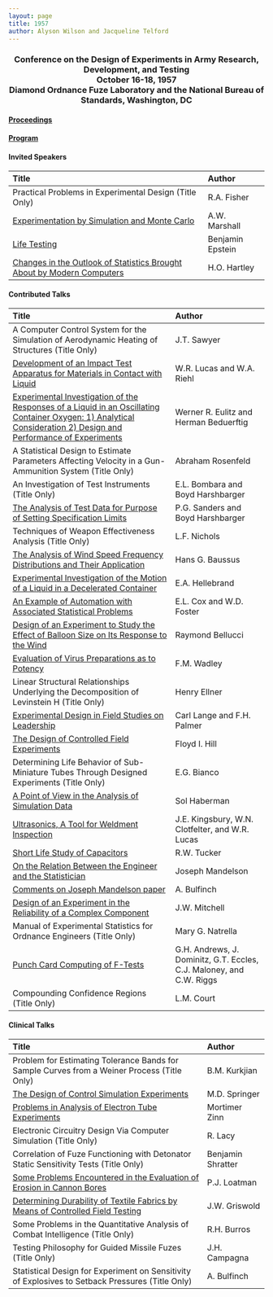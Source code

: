 ```yaml
---
layout: page
title: 1957
author: Alyson Wilson and Jacqueline Telford
---
```

<div align="center"><h3>Conference on the Design of Experiments in Army Research, Development, and Testing<br>
October 16-18, 1957<br>
Diamond Ordnance Fuze Laboratory and the National Bureau of Standards, Washington, DC</h3></div>


#### [Proceedings](https://alysongwilson.github.io/ACAS/DOE1/DOE03.pdf#page=2)

#### [Program](https://alysongwilson.github.io/ACAS/DOE1/DOE03.pdf#page=10)


#### Invited Speakers

| Title | Author |
| :--- | :--- |
| Practical Problems in Experimental Design (Title Only) | R.A. Fisher |
| [Experimentation by Simulation and Monte Carlo](https://alysongwilson.github.io/ACAS/DOE1/DOE03.pdf#page=16) | A.W. Marshall |
| [Life Testing](https://alysongwilson.github.io/ACAS/DOE1/DOE03.pdf#page=245) | Benjamin Epstein |
| [Changes in the Outlook of Statistics Brought About by Modern Computers](https://alysongwilson.github.io/ACAS/DOE1/DOE03.pdf#page=255) | H.O. Hartley |

#### Contributed Talks

| Title | Author |
| :--- | :--- |
| A Computer Control System for the Simulation of Aerodynamic Heating of Structures (Title Only) | J.T. Sawyer |
| [Development of an Impact Test Apparatus for Materials in Contact with Liquid](https://alysongwilson.github.io/ACAS/DOE1/DOE03.pdf#page=24) | W.R. Lucas and W.A. Riehl |
| [Experimental Investigation of the Responses of a Liquid in an Oscillating Container Oxygen: 1) Analytical Consideration 2) Design and Performance of Experiments](https://alysongwilson.github.io/ACAS/DOE1/DOE03.pdf#page=44) | Werner R. Eulitz and Herman Beduerftig |
| A Statistical Design to Estimate Parameters Affecting Velocity in a Gun-Ammunition System (Title Only) | Abraham Rosenfeld |
| An Investigation of Test Instruments (Title Only) | E.L. Bombara and Boyd Harshbarger |
| [The Analysis of Test Data for Purpose of Setting Specification Limits](https://alysongwilson.github.io/ACAS/DOE1/DOE03.pdf#page=80) | P.G. Sanders and Boyd Harshbarger |
| Techniques of Weapon Effectiveness Analysis (Title Only) | L.F. Nichols |
| [The Analysis of Wind Speed Frequency Distributions and Their Application](https://alysongwilson.github.io/ACAS/DOE1/DOE03.pdf#page=86) | Hans G. Baussus |
| [Experimental Investigation of the Motion of a Liquid in a Decelerated Container](https://alysongwilson.github.io/ACAS/DOE1/DOE03.pdf#page=93) | E.A. Hellebrand |
| [An Example of Automation with Associated Statistical Problems](https://alysongwilson.github.io/ACAS/DOE1/DOE03.pdf#page=108) | E.L. Cox and W.D. Foster |
| [Design of an Experiment to Study the Effect of Balloon Size on Its Response to the Wind](https://alysongwilson.github.io/ACAS/DOE1/DOE03.pdf#page=111) | Raymond Bellucci |
| [Evaluation of Virus Preparations as to Potency](https://alysongwilson.github.io/ACAS/DOE1/DOE03.pdf#page=121) | F.M. Wadley |
| Linear Structural Relationships Underlying the Decomposition of Levinstein H (Title Only) | Henry Ellner |
| [Experimental Design in Field Studies on Leadership](https://alysongwilson.github.io/ACAS/DOE1/DOE03.pdf#page=126) | Carl Lange and F.H. Palmer |
| [The Design of Controlled Field Experiments](https://alysongwilson.github.io/ACAS/DOE1/DOE03.pdf#page=132) | Floyd I. Hill |
| Determining Life Behavior of Sub-Miniature Tubes Through Designed Experiments (Title Only) | E.G. Bianco |
| [A Point of View in the Analysis of Simulation Data](https://alysongwilson.github.io/ACAS/DOE1/DOE03.pdf#page=143) | Sol Haberman |
| [Ultrasonics, A Tool for Weldment Inspection](https://alysongwilson.github.io/ACAS/DOE1/DOE03.pdf#page=165) | J.E. Kingsbury, W.N. Clotfelter, and W.R. Lucas |
| [Short Life Study of Capacitors](https://alysongwilson.github.io/ACAS/DOE1/DOE03.pdf#page=176) | R.W. Tucker |
| [On the Relation Between the Engineer and the Statistician](https://alysongwilson.github.io/ACAS/DOE1/DOE03.pdf#page=228) | Joseph Mandelson |
| [Comments on Joseph Mandelson paper](https://alysongwilson.github.io/ACAS/DOE1/DOE03.pdf#page=235) | A. Bulfinch |
| [Design of an Experiment in the Reliability of a Complex Component](https://alysongwilson.github.io/ACAS/DOE1/DOE03.pdf#page=236) | J.W. Mitchell |
| Manual of Experimental Statistics for Ordnance Engineers (Title Only) | Mary G. Natrella |
| [Punch Card Computing of F-Tests](https://alysongwilson.github.io/ACAS/DOE1/DOE03.pdf#page=241) | G.H. Andrews, J. Dominitz, G.T. Eccles, C.J. Maloney, and C.W. Riggs |
| Compounding Confidence Regions (Title Only) | L.M. Court |

#### Clinical Talks

| Title | Author |
| :--- | :--- |
| Problem for Estimating Tolerance Bands for Sample Curves from a Weiner Process (Title Only) | B.M. Kurkjian |
| [The Design of Control Simulation Experiments](https://alysongwilson.github.io/ACAS/DOE1/DOE03.pdf#page=194) | M.D. Springer |
| [Problems in Analysis of Electron Tube Experiments](https://alysongwilson.github.io/ACAS/DOE1/DOE03.pdf#page=206) | Mortimer Zinn |
| Electronic Circuitry Design Via Computer Simulation (Title Only) | R. Lacy |
| Correlation of Fuze Functioning with Detonator Static Sensitivity Tests (Title Only) | Benjamin Shratter |
| [Some Problems Encountered in the Evaluation of Erosion in Cannon Bores](https://alysongwilson.github.io/ACAS/DOE1/DOE03.pdf#page=211) | P.J. Loatman |
| [Determining Durability of Textile Fabrics by Means of Controlled Field Testing](https://alysongwilson.github.io/ACAS/DOE1/DOE03.pdf#page=224) | J.W. Griswold |
| Some Problems in the Quantitative Analysis of Combat Intelligence (Title Only) | R.H. Burros |
| Testing Philosophy for Guided Missile Fuzes (Title Only) | J.H. Campagna |
| Statistical Design for Experiment on Sensitivity of Explosives to Setback Pressures (Title Only) | A. Bulfinch |

